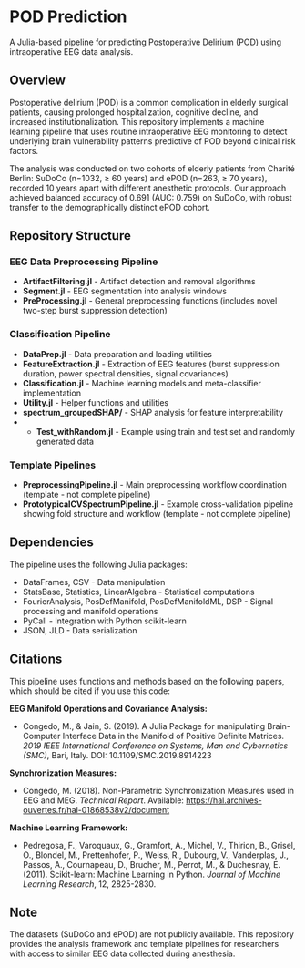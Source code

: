 # POD Prediction

A Julia-based pipeline for predicting Postoperative Delirium (POD) using intraoperative EEG data analysis.

## Overview

Postoperative delirium (POD) is a common complication in elderly surgical patients, causing prolonged hospitalization, cognitive decline, and increased institutionalization. This repository implements a machine learning pipeline that uses routine intraoperative EEG monitoring to detect underlying brain vulnerability patterns predictive of POD beyond clinical risk factors.

The analysis was conducted on two cohorts of elderly patients from Charité Berlin: SuDoCo (n=1032, ≥ 60 years) and ePOD (n=263, ≥ 70 years), recorded 10 years apart with different anesthetic protocols. Our approach achieved balanced accuracy of 0.691 (AUC: 0.759) on SuDoCo, with robust transfer to the demographically distinct ePOD cohort.

## Repository Structure

### EEG Data Preprocessing Pipeline
- **ArtifactFiltering.jl** - Artifact detection and removal algorithms
- **Segment.jl** - EEG segmentation into analysis windows  
- **PreProcessing.jl** - General preprocessing functions (includes novel two-step burst suppression detection)


### Classification Pipeline
- **DataPrep.jl** - Data preparation and loading utilities
- **FeatureExtraction.jl** - Extraction of EEG features (burst suppression duration, power spectral densities, signal covariances)
- **Classification.jl** - Machine learning models and meta-classifier implementation
- **Utility.jl** - Helper functions and utilities
- **spectrum_groupedSHAP/** - SHAP analysis for feature interpretability
- - **Test_withRandom.jl** - Example using train and test set and randomly generated data

### Template Pipelines
- **PreprocessingPipeline.jl** - Main preprocessing workflow coordination (template - not complete pipeline)
- **PrototypicalCVSpectrumPipeline.jl** - Example cross-validation pipeline showing fold structure and workflow (template - not complete pipeline)

## Dependencies

The pipeline uses the following Julia packages:
- DataFrames, CSV - Data manipulation
- StatsBase, Statistics, LinearAlgebra - Statistical computations
- FourierAnalysis, PosDefManifold, PosDefManifoldML, DSP - Signal processing and manifold operations
- PyCall - Integration with Python scikit-learn
- JSON, JLD - Data serialization

## Citations

This pipeline uses functions and methods based on the following papers, which should be cited if you use this code:

**EEG Manifold Operations and Covariance Analysis:**
- Congedo, M., & Jain, S. (2019). A Julia Package for manipulating Brain-Computer Interface Data in the Manifold of Positive Definite Matrices. *2019 IEEE International Conference on Systems, Man and Cybernetics (SMC)*, Bari, Italy. DOI: 10.1109/SMC.2019.8914223

**Synchronization Measures:**
- Congedo, M. (2018). Non-Parametric Synchronization Measures used in EEG and MEG. *Technical Report*. Available: https://hal.archives-ouvertes.fr/hal-01868538v2/document

**Machine Learning Framework:**
- Pedregosa, F., Varoquaux, G., Gramfort, A., Michel, V., Thirion, B., Grisel, O., Blondel, M., Prettenhofer, P., Weiss, R., Dubourg, V., Vanderplas, J., Passos, A., Cournapeau, D., Brucher, M., Perrot, M., & Duchesnay, E. (2011). Scikit-learn: Machine Learning in Python. *Journal of Machine Learning Research*, 12, 2825-2830.


## Note

The datasets (SuDoCo and ePOD) are not publicly available. This repository provides the analysis framework and template pipelines for researchers with access to similar EEG data collected during anesthesia.

